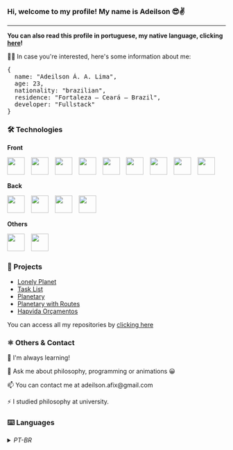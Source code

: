<h3> Hi, welcome to my profile! My name is Adeilson 😎✌️ </h3>
<hr />

<strong>You can also read this profile in portuguese, my native language, clicking <a href="https://github.com/adeilsonaalima#%EF%B8%8F-languages">here</a>!</strong>

<p>👨‍💻 In case you're interested, here's some information about me:<p>

<pre>
{
  name: "Adeilson Á. A. Lima",
  age: 23,
  nationality: "brazilian",
  residence: "Fortaleza — Ceará — Brazil",
  developer: "Fullstack"
}
</pre>

<h3>🛠 Technologies</h3>
<strong>Front</strong>
<p>
    <img src="https://cdn.jsdelivr.net/gh/devicons/devicon/icons/html5/html5-original.svg" width="40px" height="40px" />
    &ensp;
    <img src="https://cdn.jsdelivr.net/gh/devicons/devicon/icons/css3/css3-original.svg" width="40px" height="40px" />
    &ensp;
    <img src="https://cdn.jsdelivr.net/gh/devicons/devicon/icons/javascript/javascript-original.svg" width="40px" height="40px" />
    &ensp;
    <img src="https://cdn.jsdelivr.net/gh/devicons/devicon/icons/bootstrap/bootstrap-original.svg" width="40px" height="40px" />
    &ensp;
    <img src="https://cdn.jsdelivr.net/gh/devicons/devicon/icons/bulma/bulma-plain.svg" width="40px" height="40px" />
    &ensp;
    <img src="https://cdn.jsdelivr.net/gh/devicons/devicon/icons/canva/canva-original.svg" width="40px" height="40px" />
    &ensp;
    <img src="https://cdn.jsdelivr.net/gh/devicons/devicon/icons/react/react-original.svg" width="40px" height="40px" />
    &ensp;
    <img src="https://cdn.jsdelivr.net/gh/devicons/devicon/icons/babel/babel-original.svg" width="40px" height="40px" />
    &ensp;
    <img src="https://cdn.jsdelivr.net/gh/devicons/devicon/icons/webpack/webpack-original.svg" width="40px" height="40px" />
  </p>

<strong>Back</strong>
  <p>
    <img src="https://cdn.jsdelivr.net/gh/devicons/devicon/icons/nodejs/nodejs-original.svg" width="40px" height="40px" />
    &ensp;
    <img src="https://cdn.jsdelivr.net/gh/devicons/devicon/icons/mongodb/mongodb-original.svg" width="40px" height="40px" />
    &ensp;
    <img src="https://cdn.jsdelivr.net/gh/devicons/devicon/icons/docker/docker-original.svg" width="40px" height="40px" />
    &ensp;
    <img src="https://cdn.jsdelivr.net/gh/devicons/devicon/icons/express/express-original.svg" width="40px" height="40px" />  
  </p>

<strong>Others</strong>
  <p>
    <img src="https://cdn.jsdelivr.net/gh/devicons/devicon/icons/npm/npm-original-wordmark.svg" width="40px" height="40px" />
    &ensp;
    <img src="https://cdn.jsdelivr.net/gh/devicons/devicon/icons/git/git-original.svg" width="40px" height="40px" />
  </p>

<h3>🔗 Projects</h3>
<ul>
  <li><a href="https://adeilsonaalima.github.io/lonely-planet/">Lonely Planet</a></li>
  <li><a href="https://adeilsonaalima.github.io/task-list/">Task List</a></li>
  <li><a href="https://planetary-adeilsonaalima.vercel.app/">Planetary</a></li>
  <li><a href="https://planetary-routes-adeilsonaalima.vercel.app/">Planetary with Routes</a></li>
  <li><a href="https://hapvida.adila.tech/">Hapvida Orçamentos</a></li>
</ul>

<p>You can access all my repositories by <a href="https://github.com/adeilsonaalima?tab=repositories&q=&type=&language=&sort=name">clicking here</a></p>

<h3>⚛️ Others & Contact</h3>
<p>🧠 I'm always learning!</p>
<p>💬 Ask me about philosophy, programming or animations 😀</p>
<p>📫 You can contact me at adeilson.afix@gmail.com</p>
<p>⚡️ I studied philosophy at university.</p>

<h3>⌨️ Languages</h3>
<details>
<summary><i>PT-BR</i></summary>
  <h3>Oi, bem vindo ao meu perfil! Meu nome é Adeilson 😎✌️</h3>
  <hr />
  
  <p>👨‍💻 Caso você esteja interessado, aqui estão algumas informações sobre mim:<p>
  
  <pre>
  {
    nome: "Adeilson Á. A. Lima",
    idade: 23,
    nacionalidade: "brazilian",
    residencia: "Fortaleza — Ceará — Brazil",
    desenvolvedor: "Fullstack"
  }
  </pre>
  
  <h3>🛠 Tecnologias</h3>
  <strong>Front</strong>
  <p>
      <img src="https://cdn.jsdelivr.net/gh/devicons/devicon/icons/html5/html5-original.svg" width="40px" height="40px" />
      &ensp;
      <img src="https://cdn.jsdelivr.net/gh/devicons/devicon/icons/css3/css3-original.svg" width="40px" height="40px" />
      &ensp;
      <img src="https://cdn.jsdelivr.net/gh/devicons/devicon/icons/javascript/javascript-original.svg" width="40px" height="40px" />
      &ensp;
      <img src="https://cdn.jsdelivr.net/gh/devicons/devicon/icons/bootstrap/bootstrap-original.svg" width="40px" height="40px" />
      &ensp;
      <img src="https://cdn.jsdelivr.net/gh/devicons/devicon/icons/bulma/bulma-plain.svg" width="40px" height="40px" />
      &ensp;
      <img src="https://cdn.jsdelivr.net/gh/devicons/devicon/icons/canva/canva-original.svg" width="40px" height="40px" />
      &ensp;
      <img src="https://cdn.jsdelivr.net/gh/devicons/devicon/icons/react/react-original.svg" width="40px" height="40px" />
      &ensp;
      <img src="https://cdn.jsdelivr.net/gh/devicons/devicon/icons/babel/babel-original.svg" width="40px" height="40px" />
      &ensp;
      <img src="https://cdn.jsdelivr.net/gh/devicons/devicon/icons/webpack/webpack-original.svg" width="40px" height="40px" />
    </p>

  <strong>Back</strong>
    <p>
      <img src="https://cdn.jsdelivr.net/gh/devicons/devicon/icons/nodejs/nodejs-original.svg" width="40px" height="40px" />
      &ensp;
      <img src="https://cdn.jsdelivr.net/gh/devicons/devicon/icons/mongodb/mongodb-original.svg" width="40px" height="40px" />
      &ensp;
      <img src="https://cdn.jsdelivr.net/gh/devicons/devicon/icons/docker/docker-original.svg" width="40px" height="40px" />
      &ensp;
      <img src="https://cdn.jsdelivr.net/gh/devicons/devicon/icons/express/express-original.svg" width="40px" height="40px" />  
    </p>

  <strong>Outras</strong>
    <p>
      <img src="https://cdn.jsdelivr.net/gh/devicons/devicon/icons/npm/npm-original-wordmark.svg" width="40px" height="40px" />
      &ensp;
      <img src="https://cdn.jsdelivr.net/gh/devicons/devicon/icons/git/git-original.svg" width="40px" height="40px" />
    </p>

  <h3>🔗 Projetos</h3>
  <ul>
    <li><a href="https://adeilsonaalima.github.io/lonely-planet/">Planeta Solitário (Lonely Planet)</a></li>
    <li><a href="https://adeilsonaalima.github.io/task-list/">Lista de Tarefas (Task List)</a></li>
    <li><a href="https://planetary-adeilsonaalima.vercel.app/">Planetário (Planetary)</a></li>
    <li><a href="https://planetary-routes-adeilsonaalima.vercel.app/">Planetário com Rotas (Planetary with Routes)</a></li>
    <li><a href="https://hapvida.adila.tech/">Hapvida Orçamentos</a></li>
  </ul>

  <p>Você pode acessar todos os meus repositórios <a href="https://github.com/adeilsonaalima?tab=repositories&q=&type=&language=&sort=name">clicando aqui</a>!</p>

  <h3>⚛️ Outros & Contato</h3>
  <p>🧠 Estou sempre aprendendo!</p>
  <p>💬 Pergunte-me sobre filosofia, programação ou animações 😀</p>
  <p>📫 Você pode entrar em contato comigo em adeilson.afix@gmail.com</p>
  <p>⚡️ Eu estudei filosofia na universidade</p>
</details>
